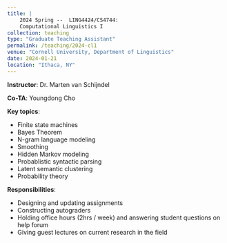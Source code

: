 ```yaml
---
title: |
    2024 Spring --  LING4424/CS4744:  
    Computational Linguistics I
collection: teaching
type: "Graduate Teaching Assistant"
permalink: /teaching/2024-cl1
venue: "Cornell University, Department of Linguistics"
date: 2024-01-21
location: "Ithaca, NY"
---
```



**Instructor**: Dr. Marten van Schijndel

**Co-TA**: Youngdong Cho

**Key topics**: 
- Finite state machines
- Bayes Theorem
- N-gram language modeling
- Smoothing
- Hidden Markov modeling
- Probablistic syntactic parsing
- Latent semantic clustering
- Probability theory

**Responsibilities**: 
- Designing and updating assignments
- Constructing autograders
- Holding office hours (2hrs / week) and answering student questions on help forum
- Giving guest lectures on current research in the field
